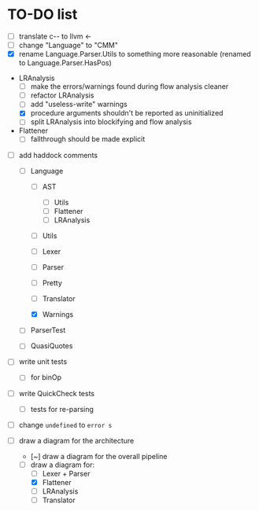 # TO-DO list

- [ ] translate c-- to llvm <-
- [ ] change "Language" to "CMM"
- [x] rename Language.Parser.Utils to something more reasonable (renamed to Language.Parser.HasPos)
- LRAnalysis
  - [ ] make the errors/warnings found during flow analysis cleaner
  - [ ] refactor LRAnalysis
  - [ ] add "useless-write" warnings
  - [x] procedure arguments shouldn't be reported as uninitialized
  - [ ] split LRAnalysis into blockifying and flow analysis
- Flattener
  - [ ] fallthrough should be made explicit
- [ ] add haddock comments

  - [ ] Language

    - [ ] AST

      - [ ] Utils
      - [ ] Flattener
      - [ ] LRAnalysis

    - [ ] Utils
    - [ ] Lexer
    - [ ] Parser
    - [ ] Pretty
    - [ ] Translator
    - [x] Warnings

  - [ ] ParserTest
  - [ ] QuasiQuotes

- [ ] write unit tests

  - [ ] for binOp

- [ ] write QuickCheck tests
  - [ ] tests for re-parsing
- [ ] change `undefined` to `error s`
- [ ] draw a diagram for the architecture
  - [~] draw a diagram for the overall pipeline
  - [ ] draw a diagram for:
    - [ ] Lexer + Parser
    - [x] Flattener
    - [ ] LRAnalysis
    - [ ] Translator
